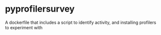 # pyprofilersurvey
A dockerfile that includes a script to identify activity, and installing profilers to experiment with
